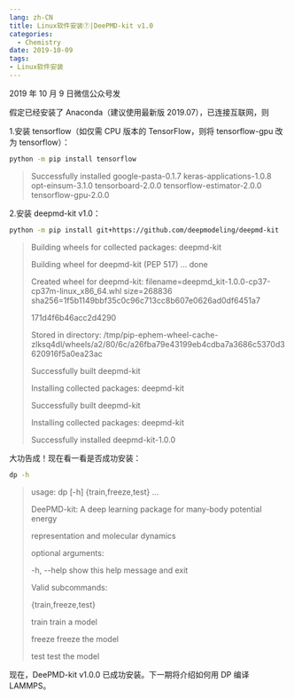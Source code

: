 ```yaml
---
lang: zh-CN
title: Linux软件安装⑦|DeePMD-kit v1.0
categories:
  - Chemistry
date: 2019-10-09
tags:
- Linux软件安装
---
```


2019 年 10 月 9 日微信公众号发

假定已经安装了 Anaconda（建议使用最新版 2019.07），已连接互联网，则

1.安装 tensorflow（如仅需 CPU 版本的 TensorFlow，则将 tensorflow-gpu 改为
tensorflow）：

```bash
python -m pip install tensorflow
```

> Successfully installed google-pasta-0.1.7 keras-applications-1.0.8
> opt-einsum-3.1.0 tensorboard-2.0.0 tensorflow-estimator-2.0.0
> tensorflow-gpu-2.0.0

2.安装 deepmd-kit v1.0：

```bash
python -m pip install git+https://github.com/deepmodeling/deepmd-kit
```

> Building wheels for collected packages: deepmd-kit
>
> Building wheel for deepmd-kit (PEP 517) ... done
>
> Created wheel for deepmd-kit:
> filename=deepmd_kit-1.0.0-cp37-cp37m-linux_x86_64.whl size=268836
> sha256=1f5b1149bbf35c0c96c713cc8b607e0626ad0df6451a7
>
> 171d4f6b46acc2d4290
>
> Stored in directory:
> /tmp/pip-ephem-wheel-cache-zlksq4dl/wheels/a2/80/6c/a26fba79e43199eb4cdba7a3686c5370d3620916f5a0ea23ac
>
> Successfully built deepmd-kit
>
> Installing collected packages: deepmd-kit
>
> Successfully built deepmd-kit
>
> Installing collected packages: deepmd-kit
>
> Successfully installed deepmd-kit-1.0.0

大功告成！现在看一看是否成功安装：

```bash
dp -h
```

> usage: dp [-h] {train,freeze,test} ...
>
> DeePMD-kit: A deep learning package for many-body potential energy
>
> representation and molecular dynamics
>
> optional arguments:
>
> -h, --help show this help message and exit
>
> Valid subcommands:
>
> {train,freeze,test}
>
> train train a model
>
> freeze freeze the model
>
> test test the model

现在，DeePMD-kit v1.0.0 已成功安装。下一期将介绍如何用 DP 编译 LAMMPS。
